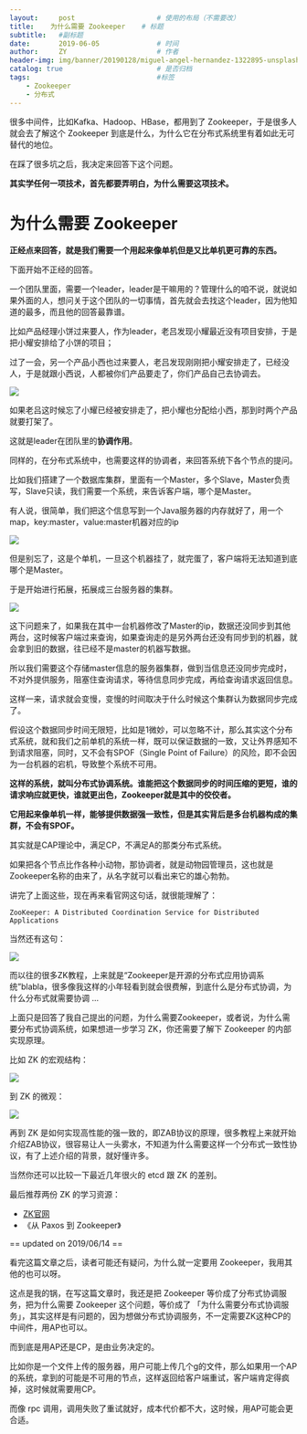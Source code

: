 ```yaml
---
layout:     post                    # 使用的布局（不需要改）
title:    为什么需要 Zookeeper    # 标题 
subtitle:   #副标题
date:       2019-06-05              # 时间
author:     ZY                      # 作者
header-img: img/banner/20190128/miguel-angel-hernandez-1322895-unsplash.jpg    #这篇文章标题背景图片
catalog: true                       # 是否归档
tags:                               #标签
    - Zookeeper
    - 分布式
---
```


很多中间件，比如Kafka、Hadoop、HBase，都用到了 Zookeeper，于是很多人就会去了解这个 Zookeeper 到底是什么，为什么它在分布式系统里有着如此无可替代的地位。  

在踩了很多坑之后，我决定来回答下这个问题。  

**其实学任何一项技术，首先都要弄明白，为什么需要这项技术。**  

# 为什么需要 Zookeeper

**正经点来回答，就是我们需要一个用起来像单机但是又比单机更可靠的东西。**

下面开始不正经的回答。  

一个团队里面，需要一个leader，leader是干嘛用的？管理什么的咱不说，就说如果外面的人，想问关于这个团队的一切事情，首先就会去找这个leader，因为他知道的最多，而且他的回答最靠谱。  

比如产品经理小饼过来要人，作为leader，老吕发现小耀最近没有项目安排，于是把小耀安排给了小饼的项目；  

过了一会，另一个产品小西也过来要人，老吕发现刚刚把小耀安排走了，已经没人，于是就跟小西说，人都被你们产品要走了，你们产品自己去协调去。  

![](/img/post/2019-06-05-Zookeeper-1/s6.png)

如果老吕这时候忘了小耀已经被安排走了，把小耀也分配给小西，那到时两个产品就要打架了。  

这就是leader在团队里的**协调作用**。  

同样的，在分布式系统中，也需要这样的协调者，来回答系统下各个节点的提问。  

比如我们搭建了一个数据库集群，里面有一个Master，多个Slave，Master负责写，Slave只读，我们需要一个系统，来告诉客户端，哪个是Master。  

有人说，很简单，我们把这个信息写到一个Java服务器的内存就好了，用一个map，key:master，value:master机器对应的ip  

![](/img/post/2019-06-05-Zookeeper-1/s1.png)

但是别忘了，这是个单机，一旦这个机器挂了，就完蛋了，客户端将无法知道到底哪个是Master。  

于是开始进行拓展，拓展成三台服务器的集群。  

![](/img/post/2019-06-05-Zookeeper-1/s2.png)

这下问题来了，如果我在其中一台机器修改了Master的ip，数据还没同步到其他两台，这时候客户端过来查询，如果查询走的是另外两台还没有同步到的机器，就会拿到旧的数据，往已经不是master的机器写数据。  

所以我们需要这个存储master信息的服务器集群，做到当信息还没同步完成时，不对外提供服务，阻塞住查询请求，等待信息同步完成，再给查询请求返回信息。  

这样一来，请求就会变慢，变慢的时间取决于什么时候这个集群认为数据同步完成了。  

假设这个数据同步时间无限短，比如是1微妙，可以忽略不计，那么其实这个分布式系统，就和我们之前单机的系统一样，既可以保证数据的一致，又让外界感知不到请求阻塞，同时，又不会有SPOF（Single Point of Failure）的风险，即不会因为一台机器的宕机，导致整个系统不可用。  

**这样的系统，就叫分布式协调系统。谁能把这个数据同步的时间压缩的更短，谁的请求响应就更快，谁就更出色，Zookeeper就是其中的佼佼者。**  

**它用起来像单机一样，能够提供数据强一致性，但是其实背后是多台机器构成的集群，不会有SPOF。**  

其实就是CAP理论中，满足CP，不满足A的那类分布式系统。  

如果把各个节点比作各种小动物，那协调者，就是动物园管理员，这也就是Zookeeper名称的由来了，从名字就可以看出来它的雄心勃勃。  

讲完了上面这些，现在再来看官网这句话，就很能理解了：  

```
ZooKeeper: A Distributed Coordination Service for Distributed Applications
```

当然还有这句：  

![](/img/post/2019-06-05-Zookeeper-1/s3.png)

而以往的很多ZK教程，上来就是“Zookeeper是开源的分布式应用协调系统”blabla，很多像我这样的小年轻看到就会很费解，到底什么是分布式协调，为什么分布式就需要协调 ...  

上面只是回答了我自己提出的问题，为什么需要Zookeeper，或者说，为什么需要分布式协调系统，如果想进一步学习 ZK，你还需要了解下 Zookeeper 的内部实现原理。  

比如 ZK 的宏观结构：  

![](/img/post/2019-06-05-Zookeeper-1/s4.jpg)

到 ZK 的微观：  

![](/img/post/2019-06-05-Zookeeper-1/s5.jpg)

再到 ZK 是如何实现高性能的强一致的，即ZAB协议的原理，很多教程上来就开始介绍ZAB协议，很容易让人一头雾水，不知道为什么需要这样一个分布式一致性协议，有了上述介绍的背景，就好懂许多。  

当然你还可以比较一下最近几年很火的 etcd 跟 ZK 的差别。

最后推荐两份 ZK 的学习资源：  

- [ZK官网](https://zookeeper.apache.org/doc/r3.5.5/zookeeperOver.html)
- 《从 Paxos 到 Zookeeper》

== updated on 2019/06/14 ==

看完这篇文章之后，读者可能还有疑问，为什么就一定要用 Zookeeper，我用其他的也可以呀。  

这点是我的锅，在写这篇文章时，我还是把 Zookeeper 等价成了分布式协调服务，把为什么需要  Zookeeper 这个问题，等价成了 「为什么需要分布式协调服务」，其实这样是有问题的，因为想做分布式协调服务，不一定需要ZK这种CP的中间件，用AP也可以。  

而到底是用AP还是CP，是由业务决定的。  

比如你是一个文件上传的服务器，用户可能上传几个g的文件，那么如果用一个AP的系统，拿到的可能是不可用的节点，这样返回给客户端重试，客户端肯定得疯掉，这时候就需要用CP。  

而像 rpc 调用，调用失败了重试就好，成本代价都不大，这时候，用AP可能会更合适。  














